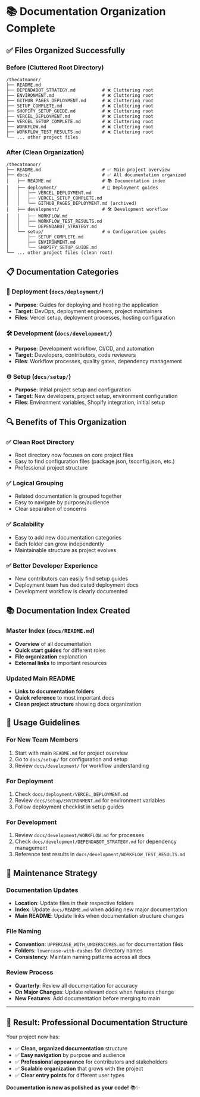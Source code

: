 # 📚 Documentation Organization Complete

## ✅ **Files Organized Successfully**

### Before (Cluttered Root Directory)
```
/thecatmanor/
├── README.md
├── DEPENDABOT_STRATEGY.md          # ❌ Cluttering root
├── ENVIRONMENT.md                  # ❌ Cluttering root  
├── GITHUB_PAGES_DEPLOYMENT.md      # ❌ Cluttering root
├── SETUP_COMPLETE.md               # ❌ Cluttering root
├── SHOPIFY_SETUP_GUIDE.md          # ❌ Cluttering root
├── VERCEL_DEPLOYMENT.md            # ❌ Cluttering root
├── VERCEL_SETUP_COMPLETE.md        # ❌ Cluttering root
├── WORKFLOW.md                     # ❌ Cluttering root
├── WORKFLOW_TEST_RESULTS.md        # ❌ Cluttering root
└── ... other project files
```

### After (Clean Organization)
```
/thecatmanor/
├── README.md                       # ✅ Main project overview
├── docs/                           # ✅ All documentation organized
│   ├── README.md                   # 📚 Documentation index
│   ├── deployment/                 # 🚀 Deployment guides
│   │   ├── VERCEL_DEPLOYMENT.md
│   │   ├── VERCEL_SETUP_COMPLETE.md
│   │   └── GITHUB_PAGES_DEPLOYMENT.md (archived)
│   ├── development/                # 🛠️ Development workflow
│   │   ├── WORKFLOW.md
│   │   ├── WORKFLOW_TEST_RESULTS.md
│   │   └── DEPENDABOT_STRATEGY.md
│   └── setup/                      # ⚙️ Configuration guides
│       ├── SETUP_COMPLETE.md
│       ├── ENVIRONMENT.md
│       └── SHOPIFY_SETUP_GUIDE.md
└── ... other project files (clean root)
```

## 📋 **Documentation Categories**

### 🚀 **Deployment** (`docs/deployment/`)
- **Purpose**: Guides for deploying and hosting the application
- **Target**: DevOps, deployment engineers, project maintainers
- **Files**: Vercel setup, deployment processes, hosting configuration

### 🛠️ **Development** (`docs/development/`)
- **Purpose**: Development workflow, CI/CD, and automation
- **Target**: Developers, contributors, code reviewers
- **Files**: Workflow processes, quality gates, dependency management

### ⚙️ **Setup** (`docs/setup/`)
- **Purpose**: Initial project setup and configuration
- **Target**: New developers, project setup, environment configuration
- **Files**: Environment variables, Shopify integration, initial setup

## 🔍 **Benefits of This Organization**

### ✅ **Clean Root Directory**
- Root directory now focuses on core project files
- Easy to find configuration files (package.json, tsconfig.json, etc.)
- Professional project structure

### ✅ **Logical Grouping**
- Related documentation is grouped together
- Easy to navigate by purpose/audience
- Clear separation of concerns

### ✅ **Scalability**
- Easy to add new documentation categories
- Each folder can grow independently
- Maintainable structure as project evolves

### ✅ **Better Developer Experience**
- New contributors can easily find setup guides
- Deployment team has dedicated deployment docs
- Development workflow is clearly documented

## 📚 **Documentation Index Created**

### Master Index (`docs/README.md`)
- **Overview** of all documentation
- **Quick start guides** for different roles
- **File organization** explanation
- **External links** to important resources

### Updated Main README
- **Links to documentation folders**
- **Quick reference** to most important docs
- **Clean project structure** showing docs organization

## 🎯 **Usage Guidelines**

### For New Team Members
1. Start with main `README.md` for project overview
2. Go to `docs/setup/` for configuration and setup
3. Review `docs/development/` for workflow understanding

### For Deployment
1. Check `docs/deployment/VERCEL_DEPLOYMENT.md`
2. Review `docs/setup/ENVIRONMENT.md` for environment variables
3. Follow deployment checklist in setup guides

### For Development
1. Review `docs/development/WORKFLOW.md` for processes
2. Check `docs/development/DEPENDABOT_STRATEGY.md` for dependency management
3. Reference test results in `docs/development/WORKFLOW_TEST_RESULTS.md`

## 🔄 **Maintenance Strategy**

### Documentation Updates
- **Location**: Update files in their respective folders
- **Index**: Update `docs/README.md` when adding new major documentation
- **Main README**: Update links when documentation structure changes

### File Naming
- **Convention**: `UPPERCASE_WITH_UNDERSCORES.md` for documentation files
- **Folders**: `lowercase-with-dashes` for directory names
- **Consistency**: Maintain naming patterns across all docs

### Review Process
- **Quarterly**: Review all documentation for accuracy
- **On Major Changes**: Update relevant docs when features change
- **New Features**: Add documentation before merging to main

---

## 🎉 **Result: Professional Documentation Structure**

Your project now has:
- ✅ **Clean, organized documentation** structure
- ✅ **Easy navigation** by purpose and audience
- ✅ **Professional appearance** for contributors and stakeholders
- ✅ **Scalable organization** that grows with the project
- ✅ **Clear entry points** for different user types

**Documentation is now as polished as your code!** 📚✨
